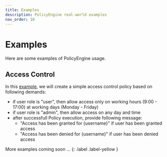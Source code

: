 ```yaml
---
title: Examples
description: PolicyEngine real-world examples
nav_order: 10
---
```

# Examples

Here are some examples of PolicyEngine usage.

## Access Control

In this [example](access-control.md), we will create a simple access control policy based on following demands:

* if user role is "user", then allow access only on working hours (9:00 - 17:00) at working days (Monday - Friday)
* if user role is "admin", then allow access on any day and time
* after successfull Policy execution, provide following message:
  * "Access has been granted for {username}" if user has been granted access
  * "Access has been denied for {username}" if user has been denied access

More examples coming soon ...
{: .label .label-yellow }

